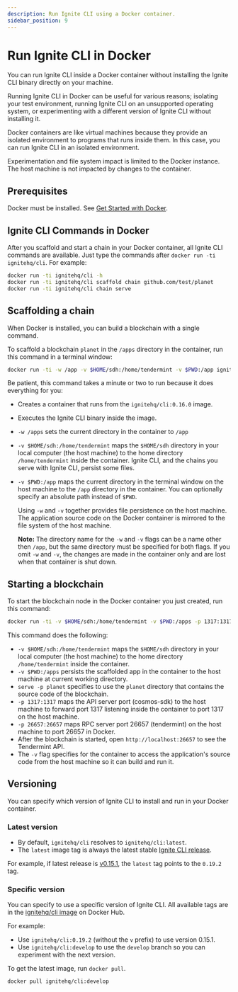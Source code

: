 ```yaml
---
description: Run Ignite CLI using a Docker container.
sidebar_position: 9
---
```


# Run Ignite CLI in Docker

You can run Ignite CLI inside a Docker container without installing the Ignite CLI binary directly on your machine.

Running Ignite CLI in Docker can be useful for various reasons; isolating your test environment, running Ignite CLI on an unsupported operating system, or experimenting with a different version of Ignite CLI without installing it.

Docker containers are like virtual machines because they provide an isolated environment to programs that runs inside them. In this case, you can run Ignite CLI in an isolated environment.

Experimentation and file system impact is limited to the Docker instance. The host machine is not impacted by changes to the container.

## Prerequisites

Docker must be installed. See [Get Started with Docker](https://www.docker.com/get-started).

## Ignite CLI Commands in Docker

After you scaffold and start a chain in your Docker container, all Ignite CLI commands are available. Just type the commands after `docker run -ti ignitehq/cli`. For example:

```bash
docker run -ti ignitehq/cli -h
docker run -ti ignitehq/cli scaffold chain github.com/test/planet
docker run -ti ignitehq/cli chain serve
```

## Scaffolding a chain

When Docker is installed, you can build a blockchain with a single command.

To scaffold a blockchain `planet` in the `/apps` directory in the container, run this command in a terminal window:

```bash
docker run -ti -w /app -v $HOME/sdh:/home/tendermint -v $PWD:/app ignitehq/cli:0.16.0 app github.com/hello/planet
```

Be patient, this command takes a minute or two to run because it does everything for you:

- Creates a container that runs from the `ignitehq/cli:0.16.0` image.
- Executes the Ignite CLI binary inside the image.
- `-w /apps` sets the current directory in the container to `/app`
- `-v $HOME/sdh:/home/tendermint` maps the `$HOME/sdh` directory in your local computer (the host machine) to the home directory `/home/tendermint` inside the container. Ignite CLI, and the chains you serve with Ignite CLI, persist some files.
- `-v $PWD:/app` maps the current directory in the terminal window on the host machine to the `/app` directory in the container. You can optionally specify an absolute path instead of `$PWD`.

    Using `-w` and `-v` together provides file persistence on the host machine. The application source code on the Docker container is mirrored to the file system of the host machine.

    **Note:** The directory name for the `-w` and `-v` flags can be a name other then `/app`, but the same directory must be specified for both flags. If you omit `-w` and `-v`, the changes are made in the container only and are lost when that container is shut down.

## Starting a blockchain

To start the blockchain node in the Docker container you just created, run this command:

```bash
docker run -ti -v $HOME/sdh:/home/tendermint -v $PWD:/apps -p 1317:1317 -p 26657:26657 ignitehq/cli:0.16.0 serve -p planet
```

This command does the following:

- `-v $HOME/sdh:/home/tendermint` maps the `$HOME/sdh` directory in your local computer (the host machine) to the home directory `/home/tendermint` inside the container.
- `-v $PWD:/apps` persists the scaffolded app in the container to the host machine at current working directory.
- `serve -p planet` specifies to use the `planet` directory that contains the source code of the blockchain.
- `-p 1317:1317` maps the API server port (cosmos-sdk) to the host machine to forward port 1317 listening inside the container to port 1317 on the host machine.
- `-p 26657:26657` maps RPC server port 26657 (tendermint) on the host machine to port 26657 in Docker.
- After the blockchain is started, open `http://localhost:26657` to see the Tendermint API.
- The `-v` flag specifies for the container to access the application's source code from the host machine so it can build and run it.

## Versioning

You can specify which version of Ignite CLI to install and run in your Docker container.

### Latest version

- By default, `ignitehq/cli` resolves to `ignitehq/cli:latest`.
- The `latest` image tag is always the latest stable [Ignite CLI release](https://github.com/ignite/cli/releases).

For example, if latest release is [v0.15.1](https://github.com/ignite/cli/releases/tag/v0.19.2), the `latest` tag points to the `0.19.2` tag.

### Specific version

You can specify to use a specific version of Ignite CLI. All available tags are in the [ignitehq/cli image](https://hub.docker.com/repository/docker/ignite/cli/tags?page=1&ordering=last_updated) on Docker Hub.

For example:

- Use `ignitehq/cli:0.19.2` (without the `v` prefix) to use version 0.15.1.
- Use `ignitehq/cli:develop` to use the `develop` branch so you can experiment with the next version.

To get the latest image, run `docker pull`.

```bash
docker pull ignitehq/cli:develop
```
